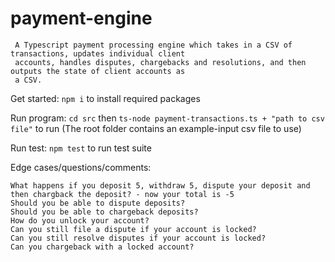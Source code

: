 # payment-engine

     A Typescript payment processing engine which takes in a CSV of transactions, updates individual client
     accounts, handles disputes, chargebacks and resolutions, and then outputs the state of client accounts as
     a CSV.

Get started:
    `npm i` to install required packages

Run program:
    `cd src` then `ts-node payment-transactions.ts + "path to csv file"` to run 
     (The root folder contains an example-input csv file to use)

Run test:
    `npm test` to run test suite

Edge cases/questions/comments: 

    What happens if you deposit 5, withdraw 5, dispute your deposit and then chargback the deposit? - now your total is -5
    Should you be able to dispute deposits?
    Should you be able to chargeback deposits?
    How do you unlock your account?
    Can you still file a dispute if your account is locked?
    Can you still resolve disputes if your account is locked?
    Can you chargeback with a locked account?
